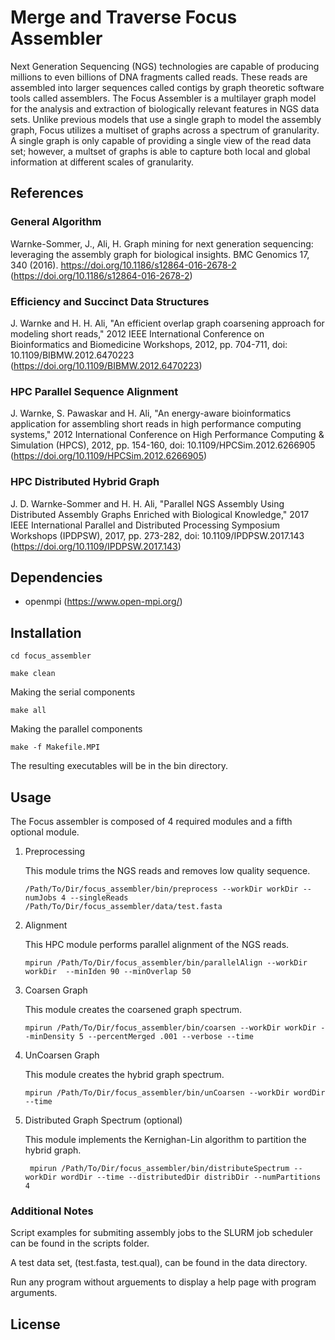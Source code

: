 # Merge and Traverse Focus Assembler

Next Generation Sequencing (NGS) technologies are capable of producing millions to even billions of DNA fragments called reads. These reads are assembled into larger sequences called contigs by graph theoretic software tools called assemblers. The Focus Assembler is a multilayer graph model for the analysis and extraction of biologically relevant features in NGS data sets. Unlike previous models that use a single graph to model the assembly graph, Focus utilizes a multiset of graphs across a spectrum of granularity. A single graph is only capable of providing a single view of the read data set; however, a multset of graphs is able to capture both local and global information at different scales of granularity. 

## References
### General Algorithm

Warnke-Sommer, J., Ali, H. Graph mining for next generation sequencing: leveraging the assembly graph for biological insights. BMC Genomics 17, 340 (2016). https://doi.org/10.1186/s12864-016-2678-2 (https://doi.org/10.1186/s12864-016-2678-2)

### Efficiency and Succinct Data Structures

J. Warnke and H. H. Ali, "An efficient overlap graph coarsening approach for modeling short reads," 2012 IEEE International Conference on Bioinformatics and Biomedicine Workshops, 2012, pp. 704-711, doi: 10.1109/BIBMW.2012.6470223 (https://doi.org/10.1109/BIBMW.2012.6470223)

### HPC Parallel Sequence Alignment 

J. Warnke, S. Pawaskar and H. Ali, "An energy-aware bioinformatics application for assembling short reads in high performance computing systems," 2012 International Conference on High Performance Computing & Simulation (HPCS), 2012, pp. 154-160, doi: 10.1109/HPCSim.2012.6266905 (https://doi.org/10.1109/HPCSim.2012.6266905)

### HPC Distributed Hybrid Graph 

J. D. Warnke-Sommer and H. H. Ali, "Parallel NGS Assembly Using Distributed Assembly Graphs Enriched with Biological Knowledge," 2017 IEEE International Parallel and Distributed Processing Symposium Workshops (IPDPSW), 2017, pp. 273-282, doi: 10.1109/IPDPSW.2017.143 (https://doi.org/10.1109/IPDPSW.2017.143)

## Dependencies 

* openmpi (https://www.open-mpi.org/)

## Installation

``` cd focus_assembler ```

``` make clean ```

Making the serial components 

``` make all ```

Making the parallel components

``` make -f Makefile.MPI ```
	
The resulting executables will be in the bin directory.

## Usage

The Focus assembler is composed of 4 required modules and a fifth optional module. 

1. Preprocessing 

	This module trims the NGS reads and removes low quality sequence.

	```/Path/To/Dir/focus_assembler/bin/preprocess --workDir workDir --numJobs 4 --singleReads /Path/To/Dir/focus_assembler/data/test.fasta``` 

2. Alignment 

	This HPC module performs parallel alignment of the NGS reads. 

	``` mpirun /Path/To/Dir/focus_assembler/bin/parallelAlign --workDir workDir  --minIden 90 --minOverlap 50 ```

3. Coarsen Graph

	This module creates the coarsened graph spectrum.

	``` mpirun /Path/To/Dir/focus_assembler/bin/coarsen --workDir workDir --minDensity 5 --percentMerged .001 --verbose --time ```

4. UnCoarsen Graph 

	This module creates the hybrid graph spectrum.

	``` mpirun /Path/To/Dir/focus_assembler/bin/unCoarsen --workDir wordDir --time ```
 
5. Distributed Graph Spectrum (optional)

	This module implements the Kernighan-Lin algorithm to partition the hybrid graph. 

	``` mpirun /Path/To/Dir/focus_assembler/bin/distributeSpectrum --workDir wordDir --time --distributedDir distribDir --numPartitions 4```


### Additional Notes
Script examples for submiting assembly jobs to the SLURM job scheduler can be found in the scripts folder. 

A test data set, (test.fasta, test.qual), can be found in the data directory.

Run any program without arguements to display a help page with program arguments.

## License
